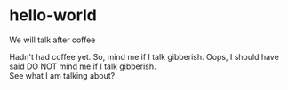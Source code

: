 # hello-world

We will talk after coffee

Hadn't had coffee yet.  So, mind me if I talk gibberish.
Oops, I should have said DO NOT mind me if I talk gibberish.  
See what I am talking about?
